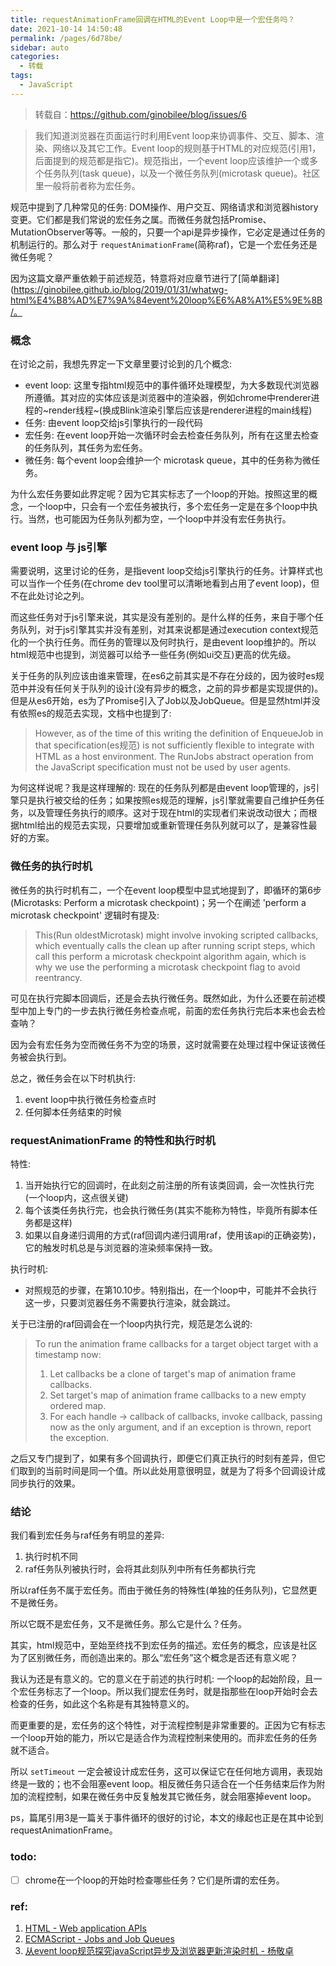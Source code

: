```yaml
---
title: requestAnimationFrame回调在HTML的Event Loop中是一个宏任务吗？
date: 2021-10-14 14:50:48
permalink: /pages/6d78be/
sidebar: auto
categories:
  - 转载
tags:
  - JavaScript
---
```

>转载自：https://github.com/ginobilee/blog/issues/6
<!-- more -->

> 我们知道浏览器在页面运行时利用Event loop来协调事件、交互、脚本、渲染、网络以及其它工作。Event loop的规则基于HTML的对应规范(引用1，后面提到的规范都是指它)。规范指出，一个event loop应该维护一个或多个任务队列(task queue)，以及一个微任务队列(microtask queue)。社区里一般将前者称为宏任务。

 规范中提到了几种常见的任务: DOM操作、用户交互、网络请求和浏览器history变更。它们都是我们常说的宏任务之属。而微任务就包括Promise、MutationObserver等等。一般的，只要一个api是异步操作，它必定是通过任务的机制运行的。那么对于 `requestAnimationFrame`(简称raf)，它是一个宏任务还是微任务呢？
 
 因为这篇文章严重依赖于前述规范，特意将对应章节进行了[简单翻译](https://ginobilee.github.io/blog/2019/01/31/whatwg-html%E4%B8%AD%E7%9A%84event%20loop%E6%A8%A1%E5%9E%8B/。
 
 ### 概念
 在讨论之前，我想先界定一下文章里要讨论到的几个概念:
 
 * event loop: 这里专指html规范中的事件循环处理模型，为大多数现代浏览器所遵循。其对应的实体应该是浏览器中的渲染器，例如chrome中renderer进程的~render线程~(换成Blink渲染引擎后应该是renderer进程的main线程)
 * 任务: 由event loop交给js引擎执行的一段代码
 * 宏任务: 在event loop开始一次循环时会去检查任务队列，所有在这里去检查的任务队列，其任务为宏任务。
 * 微任务: 每个event loop会维护一个 microtask queue，其中的任务称为微任务。
 
 为什么宏任务要如此界定呢？因为它其实标志了一个loop的开始。按照这里的概念，一个loop中，只会有一个宏任务被执行，多个宏任务一定是在多个loop中执行。当然，也可能因为任务队列都为空，一个loop中并没有宏任务执行。
 
 ### event loop 与 js引擎
 需要说明，这里讨论的任务，是指event loop交给js引擎执行的任务。计算样式也可以当作一个任务(在chrome dev tool里可以清晰地看到占用了event loop)，但不在此处讨论之列。
 
 而这些任务对于js引擎来说，其实是没有差别的。是什么样的任务，来自于哪个任务队列，对于js引擎其实并没有差别，对其来说都是通过execution context规范化的一个执行任务。而任务的管理以及何时执行，是由event loop维护的。所以html规范中也提到，浏览器可以给予一些任务(例如ui交互)更高的优先级。
 
 关于任务的队列应该由谁来管理，在es6之前其实是不存在分歧的，因为彼时es规范中并没有任何关于队列的设计(没有异步的概念，之前的异步都是实现提供的)。但是从es6开始，es为了Promise引入了Job以及JobQueue。但是显然html并没有依照es的规范去实现，文档中也提到了:
 
 > However, as of the time of this writing the definition of EnqueueJob in that specification(es规范) is not sufficiently flexible to integrate with HTML as a host environment.
 > The RunJobs abstract operation from the JavaScript specification must not be used by user agents.
 
 为何这样说呢？我是这样理解的: 现在的任务队列都是由event loop管理的，js引擎只是执行被交给的任务；如果按照es规范的理解，js引擎就需要自己维护任务任务，以及管理任务执行的顺序。这对于现在html的实现者们来说改动很大；而根据html给出的规范去实现，只要增加或重新管理任务队列就可以了，是兼容性最好的方案。
 
 ### 微任务的执行时机
 微任务的执行时机有二，一个在event loop模型中显式地提到了，即循环的第6步(Microtasks: Perform a microtask checkpoint)；另一个在阐述 'perform a microtask checkpoint' 逻辑时有提及:
 
 > This(Run oldestMicrotask) might involve invoking scripted callbacks, which eventually calls the clean up after running script steps, which call this perform a microtask checkpoint algorithm again, which is why we use the performing a microtask checkpoint flag to avoid reentrancy.
 
 可见在执行完脚本回调后，还是会去执行微任务。既然如此，为什么还要在前述模型中加上专门的一步去执行微任务检查点呢，前面的宏任务执行完后本来也会去检查呐？
 
 因为会有宏任务为空而微任务不为空的场景，这时就需要在处理过程中保证该微任务被会执行到。
 
 总之，微任务会在以下时机执行:
 
 1. event loop中执行微任务检查点时
 2. 任何脚本任务结束的时候
 
 ### requestAnimationFrame 的特性和执行时机
 特性:
 
 1. 当开始执行它的回调时，在此刻之前注册的所有该类回调，会一次性执行完(一个loop内，这点很关键)
 2. 每个该类任务执行完，也会执行微任务(其实不能称为特性，毕竟所有脚本任务都是这样)
 3. 如果以自身递归调用的方式(raf回调内递归调用raf，使用该api的正确姿势)，它的触发时机总是与浏览器的渲染频率保持一致。
 
 执行时机:
 
 * 对照规范的步骤，在第10.10步。特别指出，在一个loop中，可能并不会执行这一步，只要浏览器任务不需要执行渲染，就会跳过。
 
 关于已注册的raf回调会在一个loop内执行完，规范是怎么说的:
 
 > To run the animation frame callbacks for a target object target with a timestamp now:
 > 1. Let callbacks be a clone of target's map of animation frame callbacks.
 > 2. Set target's map of animation frame callbacks to a new empty ordered map.
 > 3. For each handle → callback of callbacks, invoke callback, passing now as the only argument, and if an exception is thrown, report the exception.
 
 之后又专门提到了，如果有多个回调执行，即便它们真正执行的时刻有差异，但它们取到的当前时间是同一个值。所以此处用意很明显，就是为了将多个回调设计成同步执行的效果。
 ### 结论
 我们看到宏任务与raf任务有明显的差异:
 
 1. 执行时机不同
 2. raf任务队列被执行时，会将其此刻队列中所有任务都执行完
 
 所以raf任务不属于宏任务。而由于微任务的特殊性(单独的任务队列)，它显然更不是微任务。
 
 所以它既不是宏任务，又不是微任务。那么它是什么？任务。
 
 其实，html规范中，至始至终找不到宏任务的描述。宏任务的概念，应该是社区为了区别微任务，而创造出来的。那么“宏任务”这个概念是否还有意义呢？
 
 我认为还是有意义的。它的意义在于前述的执行时机: 一个loop的起始阶段，且一个宏任务标志了一个loop。所以我们提宏任务时，就是指那些在loop开始时会去检查的任务，如此这个名称是有其独特意义的。

 而更重要的是，宏任务的这个特性，对于流程控制是非常重要的。正因为它有标志一个loop开始的能力，所以它是适合作为流程控制来使用的。而非宏任务的任务就不适合。
 
 所以 `setTimeout` 一定会被设计成宏任务，这可以保证它在任何地方调用，表现始终是一致的；也不会阻塞event loop。相反微任务只适合在一个任务结束后作为附加的流程控制，如果在微任务中反复触发其它微任务，就会阻塞掉event loop。
 
 ps，篇尾引用3是一篇关于事件循环的很好的讨论，本文的缘起也正是在其中论到 requestAnimationFrame。
 
### todo:
 * [ ]  chrome在一个loop的开始时检查哪些任务？它们是所谓的宏任务。
 
 ### ref:
 1. [HTML - Web application APIs](https://html.spec.whatwg.org/multipage/webappapis.html#event-loop-processing-model)
 2. [ECMAScript - Jobs and Job Queues](https://tc39.github.io/ecma262/#sec-jobs-and-job-queues)
 3. [从event loop规范探究javaScript异步及浏览器更新渲染时机 - 杨敬卓](https://github.com/aooy/blog/issues/5)

